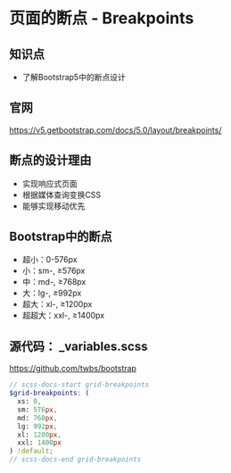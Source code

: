 页面的断点 - Breakpoints
=======================

## 知识点

* 了解Bootstrap5中的断点设计

## 官网

https://v5.getbootstrap.com/docs/5.0/layout/breakpoints/

## 断点的设计理由

+ 实现响应式页面
+ 根据媒体查询变换CSS
+ 能够实现移动优先

## Bootstrap中的断点

+ 超小：0-576px
+ 小：sm-, ≥576px
+ 中：md-, ≥768px
+ 大：lg-, ≥992px
+ 超大：xl-, ≥1200px
+ 超超大：xxl-, ≥1400px

## 源代码： _variables.scss

https://github.com/twbs/bootstrap

~~~scss
// scss-docs-start grid-breakpoints
$grid-breakpoints: (
  xs: 0,
  sm: 576px,
  md: 768px,
  lg: 992px,
  xl: 1200px,
  xxl: 1400px
) !default;
// scss-docs-end grid-breakpoints
~~~